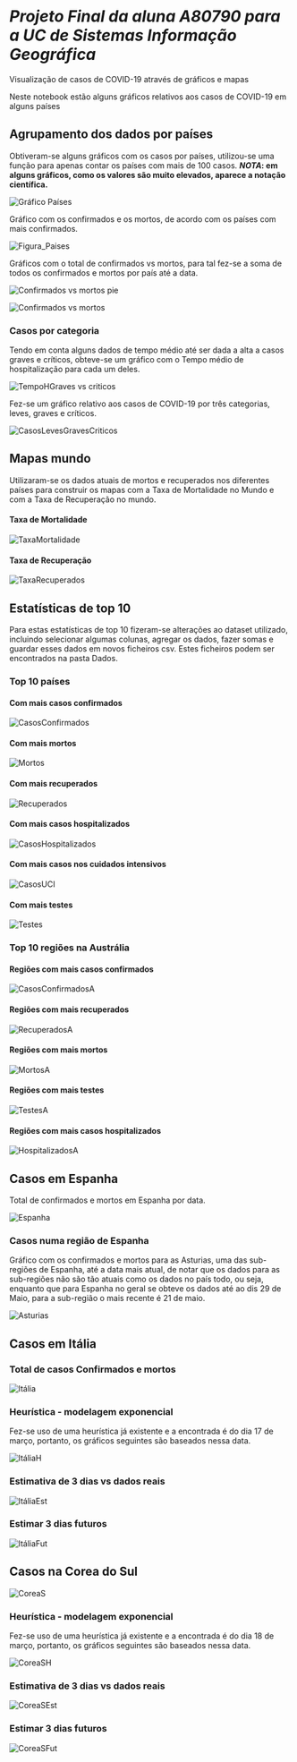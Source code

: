 # *Projeto Final da aluna A80790 para a UC de Sistemas Informação Geográfica*

Visualização de casos de COVID-19 através de gráficos e mapas

Neste notebook estão alguns gráficos relativos aos casos de COVID-19 em alguns países


## Agrupamento dos dados por países

Obtiveram-se alguns gráficos com os casos por países, utilizou-se uma função para apenas contar os países com mais de 100 casos.
__*NOTA*: em alguns gráficos, como os valores são muito elevados, aparece a notação científica.__

![Gráfico Países](https://github.com/Claudia-Alves/Epidemiologia/tree/master/Projeto%20Final%20-%20A80790/Figuras/Paises_pie.PNG)

Gráfico com os confirmados e os mortos, de acordo com os países com mais confirmados.

![Figura_Paises](https://github.com/Claudia-Alves/Epidemiologia/tree/master/Projeto%20Final%20-%20A80790/Figuras/Paises_BarraH.PNG)

Gráficos com o total de confirmados vs mortos, para tal fez-se a soma de todos os confirmados e mortos por país até a data.

![Confirmados vs mortos pie](https://github.com/Claudia-Alves/Epidemiologia/tree/master/Projeto%20Final%20-%20A80790/Figuras/Confirmados_mortos_pie.PNG)

![Confirmados vs mortos](https://github.com/Claudia-Alves/Epidemiologia/tree/master/Projeto%20Final%20-%20A80790/Figuras/TotalConfirmados.png)

### Casos por categoria

Tendo em conta alguns dados de tempo médio até ser dada a alta a casos graves e críticos, obteve-se um gráfico com o Tempo médio de hospitalização para cada um deles. 

![TempoHGraves vs criticos](https://github.com/Claudia-Alves/Epidemiologia/tree/master/Projeto%20Final%20-%20A80790/Figuras/TempoHospitalização.png)

Fez-se um gráfico relativo aos casos de COVID-19 por três categorias, leves, graves e críticos. 

![CasosLevesGravesCriticos](https://github.com/Claudia-Alves/Epidemiologia/tree/master/Projeto%20Final%20-%20A80790/Figuras/CasosLevesGravesCriticos.png)


## Mapas mundo

Utilizaram-se os dados atuais de mortos e recuperados nos diferentes países para construir os mapas com a Taxa de Mortalidade no Mundo e com a Taxa de Recuperação no mundo. 

#### Taxa de Mortalidade 

![TaxaMortalidade](https://github.com/Claudia-Alves/Epidemiologia/tree/master/Projeto%20Final%20-%20A80790/Figuras/TaxaMortalidadeMundo.png)

#### Taxa de Recuperação 

![TaxaRecuperados](https://github.com/Claudia-Alves/Epidemiologia/tree/master/Projeto%20Final%20-%20A80790/Figuras/TaxaRecuperadosMundo.png)


## Estatísticas de top 10

Para estas estatísticas de top 10 fizeram-se alterações ao dataset utilizado, incluindo selecionar algumas colunas, agregar os dados, fazer somas e guardar esses dados em novos ficheiros csv. Estes ficheiros podem ser encontrados na pasta Dados.

### Top 10 países 

#### Com mais casos confirmados
![CasosConfirmados](https://github.com/Claudia-Alves/Epidemiologia/tree/master/Projeto%20Final%20-%20A80790/Figuras/Top10paisesCasos.png)

#### Com mais mortos
![Mortos](https://github.com/Claudia-Alves/Epidemiologia/tree/master/Projeto%20Final%20-%20A80790/Figuras/Top10paisesMortes.png)

#### Com mais recuperados
![Recuperados](https://github.com/Claudia-Alves/Epidemiologia/tree/master/Projeto%20Final%20-%20A80790/Figuras/Top10paisesRecuperados.png)

#### Com mais casos hospitalizados
![CasosHospitalizados](https://github.com/Claudia-Alves/Epidemiologia/tree/master/Projeto%20Final%20-%20A80790/Figuras/Top10paisesHospitalizados.png)

#### Com mais casos nos cuidados intensivos
![CasosUCI](https://github.com/Claudia-Alves/Epidemiologia/tree/master/Projeto%20Final%20-%20A80790/Figuras/Top10paisesNosUCI.png)

#### Com mais testes
![Testes](https://github.com/Claudia-Alves/Epidemiologia/tree/master/Projeto%20Final%20-%20A80790/Figuras/Top10paisesTestes.png)

### Top 10 regiões na Austrália

#### Regiões com mais casos confirmados
![CasosConfirmadosA](https://github.com/Claudia-Alves/Epidemiologia/tree/master/Projeto%20Final%20-%20A80790/Figuras/Top10RegioesAustraliaCasos.png)

#### Regiões com mais recuperados
![RecuperadosA](https://github.com/Claudia-Alves/Epidemiologia/tree/master/Projeto%20Final%20-%20A80790/Figuras/Top10RegioesAustraliaRecuperados.png)

#### Regiões com mais mortos
![MortosA](https://github.com/Claudia-Alves/Epidemiologia/tree/master/Projeto%20Final%20-%20A80790/Figuras/Top10RegioesAustraliaMortos.png)

#### Regiões com mais testes
![TestesA](https://github.com/Claudia-Alves/Epidemiologia/tree/master/Projeto%20Final%20-%20A80790/Figuras/Top10RegioesAustraliaTestados.png)

#### Regiões com mais casos hospitalizados
![HospitalizadosA](https://github.com/Claudia-Alves/Epidemiologia/tree/master/Projeto%20Final%20-%20A80790/Figuras/Top10RegioesAustraliaHospitalizados.png)


## Casos em Espanha

Total de confirmados e mortos em Espanha por data.

![Espanha](https://github.com/Claudia-Alves/Epidemiologia/tree/master/Projeto%20Final%20-%20A80790/Figuras/Espanha_total.png)

### Casos numa região de Espanha

Gráfico com os confirmados e mortos para as Asturias, uma das sub-regiões de Espanha, até a data mais atual, de notar que os dados para as sub-regiões não são tão atuais como os dados no país todo, ou seja, enquanto que para Espanha no geral se obteve os dados até ao dis 29 de Maio, para a sub-região o mais recente é 21 de maio.

![Asturias](https://github.com/Claudia-Alves/Epidemiologia/tree/master/Projeto%20Final%20-%20A80790/Figuras/AsturiasConfirmados.png)


## Casos em Itália

### Total de casos Confirmados e mortos 

![Itália](https://github.com/Claudia-Alves/Epidemiologia/tree/master/Projeto%20Final%20-%20A80790/Figuras/Italia_total.png)

### Heurística - modelagem exponencial

Fez-se uso de uma heurística já existente e a encontrada é do dia 17 de março, portanto,  os gráficos seguintes são baseados nessa data.

![ItáliaH](https://github.com/Claudia-Alves/Epidemiologia/tree/master/Projeto%20Final%20-%20A80790/Figuras/Italia_heuristica.png)

### Estimativa de 3 dias vs dados reais

![ItáliaEst](https://github.com/Claudia-Alves/Epidemiologia/tree/master/Projeto%20Final%20-%20A80790/Figuras/ItaliaEstimativa3dias.png)

### Estimar 3 dias futuros

![ItáliaFut](https://github.com/Claudia-Alves/Epidemiologia/tree/master/Projeto%20Final%20-%20A80790/Figuras/ItaliaFuturo3dias.png)


## Casos na Corea do Sul

![CoreaS](https://github.com/Claudia-Alves/Epidemiologia/tree/master/Projeto%20Final%20-%20A80790/Figuras/CoreaSulTotal.png)

### Heurística - modelagem exponencial

Fez-se uso de uma heurística já existente e a encontrada é do dia 18 de março, portanto,  os gráficos seguintes são baseados nessa data.

![CoreaSH](https://github.com/Claudia-Alves/Epidemiologia/tree/master/Projeto%20Final%20-%20A80790/Figuras/CoreaSHeuristicaGomperstz.png)


### Estimativa de 3 dias vs dados reais

![CoreaSEst](https://github.com/Claudia-Alves/Epidemiologia/tree/master/Projeto%20Final%20-%20A80790/Figuras/CoreaSEstimativa.png)

### Estimar 3 dias futuros

![CoreaSFut](https://github.com/Claudia-Alves/Epidemiologia/tree/master/Projeto%20Final%20-%20A80790/Figuras/CoreaSFuturo3Dias.png)



